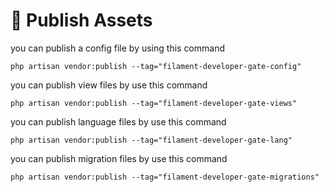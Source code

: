 # 📢 Publish Assets

you can publish a config file by using this command

```
php artisan vendor:publish --tag="filament-developer-gate-config"
```

you can publish view files by use this command

```
php artisan vendor:publish --tag="filament-developer-gate-views"
```

you can publish language files by use this command

```
php artisan vendor:publish --tag="filament-developer-gate-lang"
```

you can publish migration files by use this command

```
php artisan vendor:publish --tag="filament-developer-gate-migrations"
```

